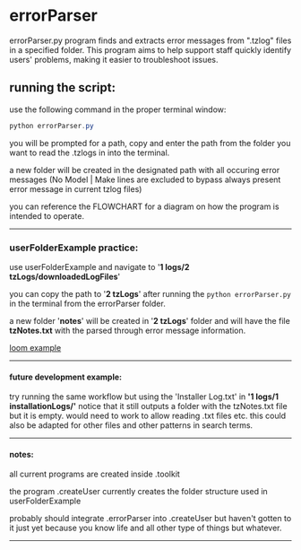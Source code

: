 # errorParser

errorParser.py program finds and extracts error messages from ".tzlog" files in a specified folder. This program aims to help support staff quickly identify users' problems, making it easier to troubleshoot issues.


## running the script:


use the following command in the proper terminal window:

```powershell
python errorParser.py
```



you will be prompted for a path, copy and enter the path from the folder you want to read the .tzlogs in into the terminal.

a new folder will be created in the designated path with all occuring error messages (No Model | Make lines are excluded to bypass always present error message in current tzlog files)


you can reference the FLOWCHART for a diagram on how the program is intended to operate.

---



### userFolderExample practice:


use userFolderExample and navigate to '**1 logs/2 tzLogs/downloadedLogFiles**'

you can copy the path to '**2 tzLogs**' after running the `python errorParser.py` in the terminal from the errorParser folder.

a new folder '**notes**' will be created in '**2 tzLogs**' folder and will have the file **tzNotes.txt** with the parsed through error message information.


[loom example](https://www.loom.com/share/8b66be96cb764a009cc5946f1a9e16d5?sid=9d8ed4e3-265f-4d36-81f3-17ffa597072a "loom video example")

---



#### future development example:

try running the same workflow but using the 'Installer Log.txt' in **'1 logs/1 installationLogs/'** notice that it still outputs a folder with the tzNotes.txt file but it is empty. would need to work to allow reading .txt files etc. this could also be adapted for other files and other patterns in search terms.

---



#### notes:

all current programs are created inside .toolkit

the program .createUser currently creates the folder structure used in userFolderExample

probably should integrate .errorParser into .createUser but haven't gotten to it just yet because you know life and all other type of things but whatever.

---
